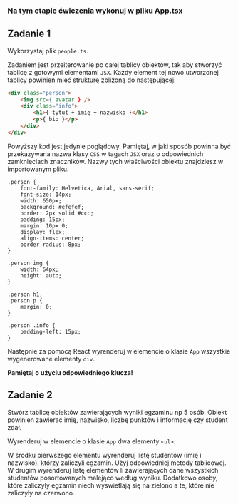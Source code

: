 ### Na tym etapie ćwiczenia wykonuj w pliku App.tsx

## Zadanie 1

Wykorzystaj plik `people.ts`.

Zadaniem jest przeiterowanie po całej tablicy obiektów, tak aby stworzyć tablicę z gotowymi elementami `JSX`. Każdy element tej nowo utworzonej tablicy powinien mieć strukturę zbliżoną do następującej:

```html
<div class="person">
    <img src={ avatar } />
    <div class="info">
        <h1>{ tytuł + imię + nazwisko }</h1>
        <p>{ bio }</p>
    </div>
</div>
```

Powyższy kod jest jedynie poglądowy. Pamiętaj, w jaki sposób powinna być przekazywana nazwa klasy `CSS` w tagach `JSX` oraz o odpowiednich zamknięciach znaczników. Nazwy tych właściwości obiektu znajdziesz w importowanym pliku.

```
.person {
    font-family: Helvetica, Arial, sans-serif;
    font-size: 14px;
    width: 650px;
    background: #efefef;
    border: 2px solid #ccc;
    padding: 15px;
    margin: 10px 0;
    display: flex;
    align-items: center;
    border-radius: 8px;
}

.person img {
    width: 64px;
    height: auto;
}

.person h1,
.person p {
    margin: 0;
}

.person .info {
    padding-left: 15px;
}
```

Następnie za pomocą React wyrenderuj w elemencie o klasie `App` wszystkie wygenerowane elementy `div`.

**Pamiętaj o użyciu odpowiedniego klucza!**

## Zadanie 2

Stwórz tablicę obiektów zawierających wyniki egzaminu np 5 osób. Obiekt powinien zawierać imię, nazwisko, liczbę punktów i informację czy student zdał. 

Wyrenderuj w elemencie o klasie `App` dwa elementy `<ul>`. 

W środku pierwszego elementu wyrenderuj listę studentów (imię i nazwisko), którzy zaliczyli egzamin. Użyj odpowiedniej metody tablicowej.
W drugim wyrenderuj listę elementów li zawierających dane wszystkich studentów posortowanych malejąco według wyniku. Dodatkowo osoby, które zaliczyły egzamin niech wyswietlają się na zielono a te, które nie zaliczyły na czerwono. 

